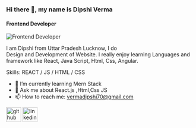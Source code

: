 ### Hi there 👋, my name is Dipshi Verma
#### Frontend Developer
![Frontend Developer](https://t3.ftcdn.net/jpg/02/92/88/72/240_F_292887204_2wH041phSQo70eqaE9GRqFvn5MmQ4B8w.jpg)

I am Dipshi from Uttar Pradesh Lucknow, I do    
Design and Development of Website. I really enjoy learning Languages and framework like React, Java Script, Html, Css, Angular.

Skills:  REACT / JS / HTML / CSS

- 🌱 I’m currently learning Mern Stack 
- 💬 Ask me about React.js ,Html,Css JS 
- 📫 How to reach me: vermadipshi70@gmail.com 


[<img src='https://cdn.jsdelivr.net/npm/simple-icons@3.0.1/icons/github.svg' alt='github' height='40'>](https://github.com/https://github.com/DipshiV)  [<img src='https://cdn.jsdelivr.net/npm/simple-icons@3.0.1/icons/linkedin.svg' alt='linkedin' height='40'>](https://www.linkedin.com/in/https://www.linkedin.com/in/dipshi-verma//)  











